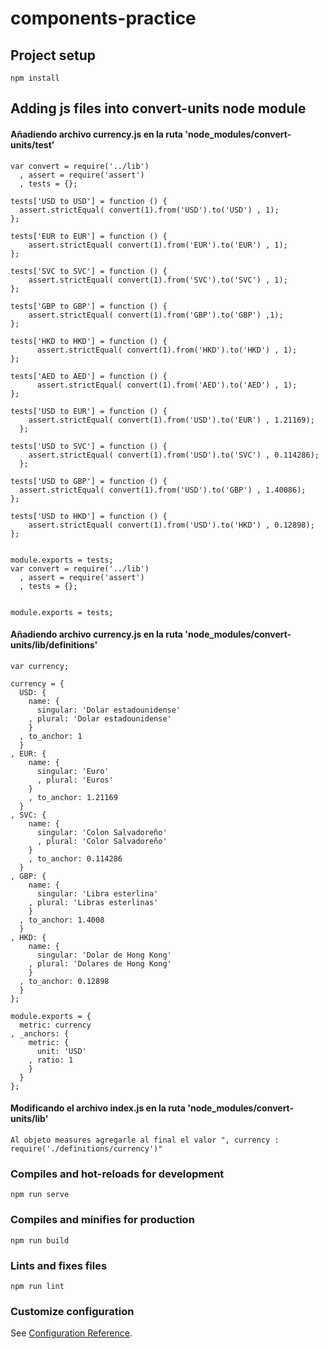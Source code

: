 # components-practice

## Project setup
```
npm install
```

## Adding js files into convert-units node module
#### Añadiendo archivo currency.js en la ruta 'node_modules/convert-units/test'
```
var convert = require('../lib')
  , assert = require('assert')
  , tests = {};

tests['USD to USD'] = function () {
  assert.strictEqual( convert(1).from('USD').to('USD') , 1);
};

tests['EUR to EUR'] = function () {
    assert.strictEqual( convert(1).from('EUR').to('EUR') , 1);
};

tests['SVC to SVC'] = function () {
    assert.strictEqual( convert(1).from('SVC').to('SVC') , 1);
};
  
tests['GBP to GBP'] = function () {
    assert.strictEqual( convert(1).from('GBP').to('GBP') ,1);
};
  
tests['HKD to HKD'] = function () {
      assert.strictEqual( convert(1).from('HKD').to('HKD') , 1);
};
  
tests['AED to AED'] = function () {
      assert.strictEqual( convert(1).from('AED').to('AED') , 1);
};

tests['USD to EUR'] = function () {
    assert.strictEqual( convert(1).from('USD').to('EUR') , 1.21169);
  };

tests['USD to SVC'] = function () {
    assert.strictEqual( convert(1).from('USD').to('SVC') , 0.114286);
  };

tests['USD to GBP'] = function () {
  assert.strictEqual( convert(1).from('USD').to('GBP') , 1.40086);
};

tests['USD to HKD'] = function () {
    assert.strictEqual( convert(1).from('USD').to('HKD') , 0.12898);
};


module.exports = tests;
var convert = require('../lib')
  , assert = require('assert')
  , tests = {};


module.exports = tests;

```

#### Añadiendo archivo currency.js en la ruta 'node_modules/convert-units/lib/definitions'
```
var currency;

currency = {
  USD: {
    name: {
      singular: 'Dolar estadounidense'
    , plural: 'Dolar estadounidense'
    }
  , to_anchor: 1
  }
, EUR: {
    name: {
      singular: 'Euro'
      , plural: 'Euros'
    }
    , to_anchor: 1.21169
  }
, SVC: {
    name: {
      singular: 'Colon Salvadoreño'
      , plural: 'Color Salvadoreño'
    }
    , to_anchor: 0.114286
  }
, GBP: {
    name: {
      singular: 'Libra esterlina'
    , plural: 'Libras esterlinas'
    }
  , to_anchor: 1.4008
  }
, HKD: {
    name: {
      singular: 'Dolar de Hong Kong'
    , plural: 'Dolares de Hong Kong'
    }
  , to_anchor: 0.12898
  }
};

module.exports = {
  metric: currency
, _anchors: {
    metric: {
      unit: 'USD'
    , ratio: 1
    }
  }
};

```

#### Modificando el archivo index.js en la ruta 'node_modules/convert-units/lib'

```
Al objeto measures agregarle al final el valor ", currency : require('./definitions/currency')"
```


### Compiles and hot-reloads for development
```
npm run serve
```

### Compiles and minifies for production
```
npm run build
```

### Lints and fixes files
```
npm run lint
```

### Customize configuration
See [Configuration Reference](https://cli.vuejs.org/config/).
